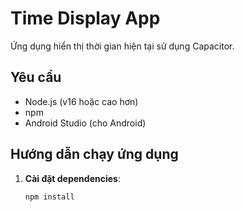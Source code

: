 # Time Display App

Ứng dụng hiển thị thời gian hiện tại sử dụng Capacitor.

## Yêu cầu
- Node.js (v16 hoặc cao hơn)
- npm
- Android Studio (cho Android)

## Hướng dẫn chạy ứng dụng

1. **Cài đặt dependencies**:
   ```bash
   npm install